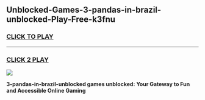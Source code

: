 
## Unblocked-Games-3-pandas-in-brazil-unblocked-Play-Free-k3fnu
<h3>
<a href="https://premium76.site?title=3-pandas-in-brazil-unblocked&ref=23A">CLICK TO PLAY</a></h3>
<hr>

<h3>
<a href="https://premium76.site?title=3-pandas-in-brazil-unblocked&ref=23A">CLICK 2 PLAY</a>
  
</h3>

<a href="https://premium76.site?title=3-pandas-in-brazil-unblocked&ref=23A"><img src="https://clearcache.store/games.png"></a>


**3-pandas-in-brazil-unblocked games unblocked: Your Gateway to Fun and Accessible Online Gaming**
